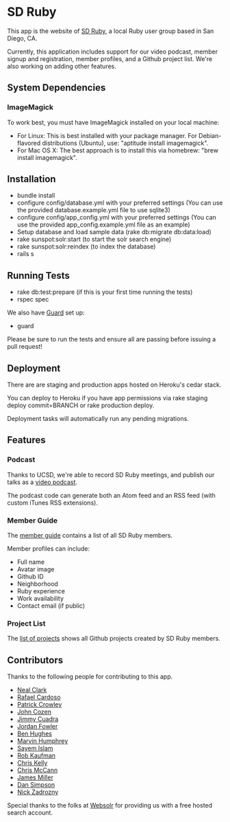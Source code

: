 # SD Ruby

This app is the website of [SD Ruby](http://sdruby.org), a local Ruby user group based in San Diego, CA.

Currently, this application includes support for our video podcast, member signup and registration, member profiles, and a Github project list. We're also working on adding other features.


## System Dependencies ##

### ImageMagick ###

To work best, you must have ImageMagick installed on your local machine:

* For Linux: This is best installed with your package manager. For Debian-flavored distributions (Ubuntu), use: "aptitude install imagemagick".
* For Mac OS X: The best approach is to install this via homebrew: "brew install imagemagick".

## Installation ##

* bundle install
* configure config/database.yml with your preferred settings (You can use the provided database.example.yml file to use sqlite3)
* configure config/app_config.yml with your preferred settings (You can use the provided app_config.example.yml file as an example)
* Setup database and load sample data (rake db:migrate db:data:load)
* rake sunspot:solr:start (to start the solr search engine)
* rake sunspot:solr:reindex (to index the database)
* rails s

## Running Tests ##

* rake db:test:prepare  (if this is your first time running the tests)
* rspec spec

We also have [Guard](https://github.com/guard/guard) set up:

* guard

Please be sure to run the tests and ensure all are passing before issuing a pull request!

## Deployment ##

There are are staging and production apps hosted on Heroku's cedar stack.

You can deploy to Heroku if you have app permissions via rake staging deploy commit=BRANCH or rake production deploy.

Deployment tasks will automatically run any pending migrations.

## Features ##

### Podcast ###

Thanks to UCSD, we're able to record SD Ruby meetings, and publish our talks as a [video podcast](http://sdruby.org/podcast).

The podcast code can generate both an Atom feed and an RSS feed (with custom iTunes RSS extensions).

### Member Guide ###

The [member guide](http://sdruby.org/users) contains a list of all SD Ruby members.

Member profiles can include:

* Full name
* Avatar image
* Github ID
* Neighborhood
* Ruby experience
* Work availability
* Contact email (if public)

### Project List ###

The [list of projects](http://sdruby.org/projects) shows all Github projects created by SD Ruby members.

## Contributors ##

Thanks to the following people for contributing to this app.

* [Neal Clark](https://github.com/nclark/)
* [Rafael Cardoso](https://github.com/rafamvc)
* [Patrick Crowley](https://github.com/mokolabs/)
* [John Cozen](https://github.com/mediamaker)
* [Jimmy Cuadra](https://github.com/jimmycuadra)
* [Jordan Fowler](https://github.com/thebreeze/)
* [Ben Hughes](https://github.com/rubiety/)
* [Marvin Humphrey](http://rectangular.com)
* [Sayem Islam](https://github.com/sayem/)
* [Rob Kaufman](https://github.com/notch8/)
* [Chris Kelly](https://github.com/chriskelly/)
* [Chris McCann](https://github.com/testflyjets/)
* [James Miller](https://github.com/bensie/)
* [Dan Simpson](https://github.com/dansimpson/)
* [Nick Zadrozny](https://github.com/nz/)

Special thanks to the folks at [Websolr](http://websolr.com/) for providing us with a free hosted search account.
